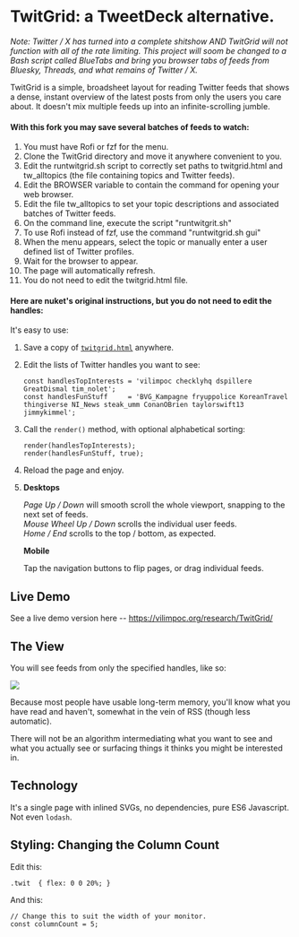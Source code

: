 # TwitGrid: a TweetDeck alternative.

*Note: Twitter / X has turned into a complete shitshow AND TwitGrid will not function with all of the rate limiting.  This project will soom be changed to a Bash script called _BlueTabs_ and bring you browser tabs of feeds from Bluesky, Threads, and what remains of Twitter / X.*

TwitGrid is a simple, broadsheet layout for reading Twitter feeds that shows a
dense, instant overview of the latest posts from only the users you care about.
It doesn't mix multiple feeds up into an infinite-scrolling jumble.

#### With this fork you may save several batches of feeds to watch:
1. You must have Rofi or fzf for the menu.
2. Clone the TwitGrid directory and move it anywhere convenient to you.
3. Edit the runtwitgrid.sh script to correctly set paths to twitgrid.html and tw_alltopics (the file containing topics and Twitter feeds).
4. Edit the BROWSER variable to contain the command for opening your web browser.
5. Edit the file tw_alltopics to set your topic descriptions and associated batches of Twitter feeds.
6. On the command line, execute the script "runtwitgrit.sh"
7. To use Rofi instead of fzf, use the command "runtwitgrid.sh gui"
8. When the menu appears, select the topic or manually enter a user defined list of Twitter profiles.
9. Wait for the browser to appear.
10. The page will automatically refresh.
11. You do not need to edit the twitgrid.html file.

#### Here are nuket's original instructions, but you do not need to edit the handles:
It's easy to use:

1. Save a copy of [`twitgrid.html`](https://raw.githubusercontent.com/nuket/TwitGrid/master/twitgrid.html) anywhere.

2. Edit the lists of Twitter handles you want to see:

   ```
   const handlesTopInterests = 'vilimpoc checklyhq dspillere GreatDismal tim_nolet';
   const handlesFunStuff     = 'BVG_Kampagne fryuppolice KoreanTravel thingiverse NI_News steak_umm ConanOBrien taylorswift13 jimmykimmel';
   ```

3. Call the `render()` method, with optional alphabetical sorting:

   ```
   render(handlesTopInterests);
   render(handlesFunStuff, true);
   ```

4. Reload the page and enjoy.

5. **Desktops**

   *Page Up / Down* will smooth scroll the whole viewport, snapping to the next set of feeds.  
   *Mouse Wheel Up / Down* scrolls the individual user feeds.  
   *Home / End* scrolls to the top / bottom, as expected.

   **Mobile**

   Tap the navigation buttons to flip pages, or drag individual feeds.

## Live Demo

See a live demo version here -- https://vilimpoc.org/research/TwitGrid/

## The View

You will see feeds from only the specified handles, like so:

![](twitgrid.apng)

Because most people have usable long-term memory, you'll know what you have read
and haven't, somewhat in the vein of RSS (though less automatic).

There will not be an algorithm intermediating what you want to see and what you
actually see or surfacing things it thinks you might be interested in.

## Technology

It's a single page with inlined SVGs, no dependencies, pure ES6 Javascript. Not
even `lodash`. 

## Styling: Changing the Column Count

Edit this:

```
.twit  { flex: 0 0 20%; }
```

And this:

```
// Change this to suit the width of your monitor.
const columnCount = 5;
```

